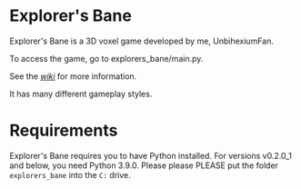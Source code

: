 # Explorer's Bane

Explorer's Bane is a 3D voxel game developed by me, UnbihexiumFan.

To access the game, go to explorers_bane/main.py.

See the [_wiki_](https://github.com/UnbihexiumFan/explorers-bane/wiki) for more information.

It has many different gameplay styles.

# Requirements

Explorer's Bane requires you to have Python installed. For versions v0.2.0_1 and below, you need Python 3.9.0. Please please PLEASE put the folder `explorers_bane` into the `C:` drive.
